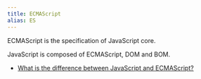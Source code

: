 ```yaml
---
title: ECMAScript
alias: ES
---
```


ECMAScript is the specification of JavaScript core.

JavaScript is composed of ECMAScript, DOM and BOM.

- [What is the difference between JavaScript and ECMAScript?](http://stackoverflow.com/questions/912479/what-is-the-difference-between-javascript-and-ecmascript)
